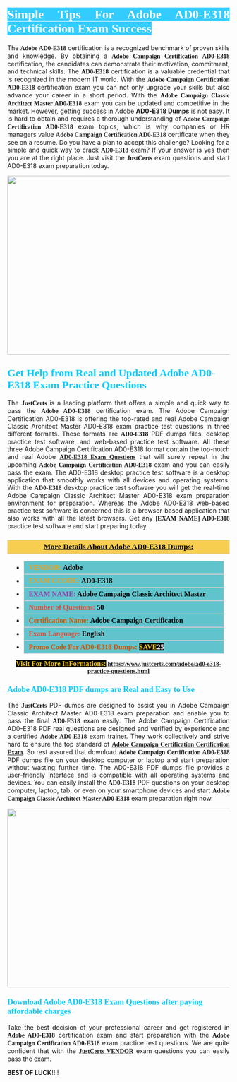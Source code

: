 <h1 style="text-align: justify;"><span style="color:#ffffff;"><span style="font-family:Georgia,serif;"><strong><span style="background-color:#33ccff;">Simple Tips For Adobe AD0-E318 Certification Exam Success</span></strong></span></span></h1>

<p style="text-align: justify;">The <span style="font-family:Georgia,serif;"><strong>Adobe AD0-E318</strong></span> certification is a recognized benchmark of proven skills and knowledge. By obtaining a <span style="font-family:Georgia,serif;"><strong>Adobe Campaign Certification AD0-E318</strong></span> certification, the candidates can demonstrate their motivation, commitment, and technical skills. The <span style="font-family:Georgia,serif;"><strong> AD0-E318</strong></span> certification is a valuable credential that is recognized in the modern IT world. With the <span style="font-family:Georgia,serif;"><strong>Adobe Campaign Certification AD0-E318</strong></span> certification exam you can not only upgrade your skills but also advance your career in a short period. With the <span style="font-family:Georgia,serif;"><strong>Adobe Campaign Classic Architect Master AD0-E318</strong></span> exam you can be updated and competitive in the market. However, getting success in Adobe <strong><a href="https://www.justcerts.com/adobe/ad0-e318-practice-questions.html">AD0-E318 Dumps</a></strong> is not easy. It is hard to obtain and requires a thorough understanding of <span style="font-family:Georgia,serif;"><strong>Adobe Campaign Certification AD0-E318</strong></span> exam topics, which is why companies or HR managers value <span style="font-family:Georgia,serif;"><strong>Adobe Campaign Certification AD0-E318</strong></span> certificate when they see on a resume. Do you have a plan to accept this challenge? Looking for a simple and quick way to crack <span style="font-family:Georgia,serif;"><strong> AD0-E318</strong></span> exam? If your answer is yes then you are at the right place. Just visit the <span style="font-family:Georgia,serif;"><span style="font-size:14px;"><strong>JustCerts</strong></span></span> exam questions and start AD0-E318 exam preparation today.</p>

<p style="text-align: center;"><a href="https://www.justcerts.com/adobe/ad0-e318-practice-questions.html"><img alt="" src="https://i.imgur.com/JNYhfyb.jpg" style="width: 720px; height: 405px;" /></a></p>

<h2 style="margin-right:0in; margin-left:0in"><span style="color:#00ccff;"><span style="font-family:Georgia,serif;"><strong><span style="font-size:18pt">Get Help from Real and Updated Adobe AD0-E318 Exam Practice Questions</span></strong></span></span></h2>

<p style="text-align: justify;">The <span style="font-size:14px;"><span style="font-family:Georgia,serif;"><strong>JustCerts</strong></span></span> is a leading platform that offers a simple and quick way to pass the <span style="font-family:Georgia,serif;"><strong>Adobe AD0-E318</strong></span> certification exam. The Adobe Campaign Certification AD0-E318 is offering the top-rated and real Adobe Campaign Classic Architect Master AD0-E318 exam practice test questions in three different formats. These formats are <span style="font-family:Georgia,serif;"><strong> AD0-E318</strong></span> PDF dumps files, desktop practice test software, and web-based practice test software. All these three Adobe Campaign Certification AD0-E318 format contain the top-notch and real Adobe <span style="font-family:Georgia,serif;"><strong><a href="https://www.justcerts.com/adobe/ad0-e318-practice-questions.html">AD0-E318 Exam Questions</a></strong></span> that will surely repeat in the upcoming <span style="font-family:Georgia,serif;"><strong>Adobe Campaign Certification AD0-E318</strong></span> exam and you can easily pass the exam. The AD0-E318 desktop practice test software is a desktop application that smoothly works with all devices and operating systems. With the <span style="font-family:Georgia,serif;"><strong> AD0-E318</strong></span> desktop practice test software you will get the real-time Adobe Campaign Classic Architect Master AD0-E318 exam preparation environment for preparation. Whereas the Adobe AD0-E318 web-based practice test software is concerned this is a browser-based application that also works with all the latest browsers. Get any <span style="font-family:Georgia,serif;"><strong>[EXAM NAME] AD0-E318</strong></span> practice test software and start preparing today.</p>

<h3 style="background: #f7ce50; border: 1px solid rgb(204, 204, 204); padding: 5px 10px; text-align: center;"><span style="font-family:Georgia,serif;"><u><u><span style="color:#000000;"><span style="font-size:11pt"><span style="line-height:normal"><b><span style="font-size:13.0pt"><span cambria="">More Details About Adobe AD0-E318 Dumps:</span></span></b></span></span></span></u></u></span></h3>

<ul>
	<li style="margin:0cm 10pt">
	<div style="background:#61c4cd; border: 1px solid rgb(204, 204, 204); padding: 5px 10px; text-align: justify;"><span style="font-family:Georgia,serif;"><span style="font-size:11pt"><span style="line-height:normal"><b><span style="font-size:12.0pt"><span new="" roman="" times=""><span style="color:#f39c12;">VENDOR:</span> <span style="color:#000000;">Adobe</span></span></span></b></span></span></span></div>
	</li>
	<li style="margin:0cm 10pt">
	<div style="background: #61c4cd; border: 1px solid rgb(204, 204, 204); padding: 5px 10px; text-align: justify;"><span style="font-family:Georgia,serif;"><span style="font-size:11pt"><span style="line-height:normal"><b><span style="font-size:12.0pt"><span new="" roman="" times=""><span style="color:#f39c12;">EXAM CCODE:</span> <span style="color:#000000;">AD0-E318</span></span></span></b></span></span></span></div>
	</li>
	<li style="margin:0cm 10pt">
	<div style="background: #61c4cd; border: 1px solid rgb(204, 204, 204); padding: 5px 10px; text-align: justify;"><span style="font-family:Georgia,serif;"><span style="font-size:11pt"><span style="line-height:normal"><b><span style="font-size:12.0pt"><span new="" roman="" times=""><span style="color:#8e44ad;">EXAM NAME:</span> <span style="color:#000000;">Adobe Campaign Classic Architect Master</span></span></span></b></span></span></span></div>
	</li>
	<li style="margin:0cm 10pt">
	<div style="background: #61c4cd; border: 1px solid rgb(204, 204, 204); padding: 5px 10px;"><span style="font-family:Georgia,serif;"><span style="font-size:11pt"><span style="line-height:normal"><b><span style="font-size:12.0pt"><span new="" roman="" times=""><span style="color:#e74c3c;">Number of Questions:</span><span style="color:#000000;"><span style="color:#f1c40f;"> </span>50</span></span></span></b></span></span></span></div>
	</li>
	<li style="margin:0cm 10pt">
	<div style="background: #61c4cd; border: 1px solid rgb(204, 204, 204); padding: 5px 10px; text-align: justify;"><span style="font-family:Georgia,serif;"><span style="font-size:11pt"><span style="line-height:normal"><b><span style="font-size:12.0pt"><span new="" roman="" times=""><span style="color:#d35400;">Certification Name:</span><span style="color:#000000;"> Adobe Campaign Certification</span></span></span></b></span></span></span></div>
	</li>
	<li style="margin:0cm 10pt">
	<div style="background: #61c4cd; border: 1px solid rgb(204, 204, 204); padding: 5px 10px; text-align: justify;"><span style="font-family:Georgia,serif;"><span style="font-size:11pt"><span style="line-height:normal"><b><span style="font-size:12.0pt"><span new="" roman="" times=""><span style="color:#e74c3c;">Exam Language:</span> <span style="color:#000000;">English</span></span></span></b></span></span></span></div>
	</li>
	<li style="margin:0cm 10pt">
	<div style="background: #61c4cd; border: 1px solid rgb(204, 204, 204); padding: 5px 10px;"><span style="font-family:Georgia,serif;"><span style="font-size:11pt"><span style="line-height:normal"><b><span style="font-size:12.0pt"><span new="" roman="" times=""><span style="color:#d35400;">Promo Code For AD0-E318 Dumps:</span><span style="color:#f1c40f;"> <span style="background-color:#000000;">SAVE</span></span><span style="color:#ffffff;"><span style="background-color:#000000;">25</span></span></span></span></b></span></span></span></div>
	</li>
</ul>

<p style="text-align: center;"><span style="font-family:Georgia,serif;"><strong><span style="font-size:16px;"><span style="color:#f1c40f;"><span style="background-color:#000000;">Visit For More InFormations:</span></span></span> <a href="https://www.justcerts.com/adobe/ad0-e318-practice-questions.html">https://www.justcerts.com/adobe/ad0-e318-practice-questions.html</a></strong></span></p>

<h3 style="margin-right:0in; margin-left:0in"><span style="color:#00ccff;"><span style="font-family:Georgia,serif;"><strong><span style="font-size:13.5pt">Adobe AD0-E318 PDF dumps are Real and Easy to Use</span></strong></span></span></h3>

<p style="text-align: justify;">The <span style="font-size:14px;"><span style="font-family:Georgia,serif;"><strong>JustCerts</strong></span></span> PDF dumps are designed to assist you in Adobe Campaign Classic Architect Master AD0-E318 exam preparation and enable you to pass the final <span style="font-family:Georgia,serif;"><strong> AD0-E318</strong></span> exam easily. The Adobe Campaign Certification AD0-E318 PDF real questions are designed and verified by experience and a certified <span style="font-family:Georgia,serif;"><strong>Adobe AD0-E318</strong></span> exam trainer. They work collectively and strive hard to ensure the top standard of <span style="font-family:Georgia,serif;"><strong><a href="https://www.justcerts.com/adobe/adobe-campaign-certification-exams.html">Adobe Campaign Certification Certification Exam</a></strong></span>. So rest assured that download <span style="font-family:Georgia,serif;"><strong>Adobe Campaign Certification AD0-E318</strong></span> PDF dumps file on your desktop computer or laptop and start preparation without wasting further time. The AD0-E318 PDF dumps file provides a user-friendly interface and is compatible with all operating systems and devices. You can easily install the <span style="font-family:Georgia,serif;"><strong> AD0-E318</strong></span> PDF questions on your desktop computer, laptop, tab, or even on your smartphone devices and start <span style="font-family:Georgia,serif;"><strong>Adobe Campaign Classic Architect Master AD0-E318</strong></span> exam preparation right now.</p>

<p style="text-align: center;"><a href="https://www.justcerts.com/adobe/ad0-e318-practice-questions.html"><img alt="" src="https://i.imgur.com/FssxWlc.jpg" style="width: 720px; height: 405px;" /></a></p>

<h3 style="margin-right:0in; margin-left:0in"><span style="color:#00ccff;"><span style="font-family:Georgia,serif;"><strong><span style="font-size:13.5pt">Download Adobe AD0-E318 Exam Questions after paying affordable charges</span></strong></span></span></h3>

<p style="text-align: justify;">Take the best decision of your professional career and get registered in <span style="font-family:Georgia,serif;"><strong>Adobe AD0-E318</strong></span> certification exam and start preparation with the <span style="font-family:Georgia,serif;"><strong>Adobe Campaign Certification AD0-E318</strong></span> exam practice test questions. We are quite confident that with the <a href="https://www.justcerts.com/adobe-certification-exams.html"><span style="font-size:14px;"><span style="font-family:Georgia,serif;"><strong>JustCerts VENDOR</strong></span></span></a> exam questions you can easily pass the exam.</p>

<p><span style="font-size:14px;"><strong>BEST OF LUCK</strong>!!!!</span></p>
